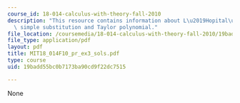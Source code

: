 ```yaml
---
course_id: 18-014-calculus-with-theory-fall-2010
description: "This resource contains information about L\u2019Hopital\u2019s rule,\
  \ simple substitution and Taylor polynomial."
file_location: /coursemedia/18-014-calculus-with-theory-fall-2010/19badd55bc0b7173ba90cd9f22dc7515_MIT18_014F10_pr_ex3_sols.pdf
file_type: application/pdf
layout: pdf
title: MIT18_014F10_pr_ex3_sols.pdf
type: course
uid: 19badd55bc0b7173ba90cd9f22dc7515

---
```

None
